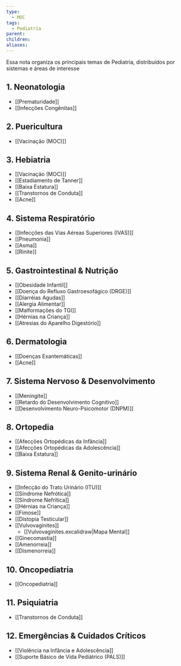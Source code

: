 ```yaml
---
type:
  - MOC
tags:
  - Pediatria
parent:
children:
aliases:
---
```

Essa nota organiza os principais temas de Pediatria, distribuídos por sistemas e áreas de interesse

## 1. Neonatologia
- [[Prematuridade]]
- [[Infecções Congênitas]]
## 2. Puericultura
- [[Vacinação (MOC)]]
## 3. Hebiatria
- [[Vacinação (MOC)]]
- [[Estadiamento de Tanner]]
- [[Baixa Estatura]]
- [[Transtornos de Conduta]]
- [[Acne]]
## 4. Sistema Respiratório
- [[Infecções das Vias Aéreas Superiores (IVAS)]]
- [[Pneumonia]]
- [[Asma]]
- [[Rinite]]
## 5. Gastrointestinal & Nutrição
- [[Obesidade Infantil]]
- [[Doença do Refluxo Gastroesofágico (DRGE)]]
- [[Diarréias Agudas]]
- [[Alergia Alimentar]]
- [[Malformações do TGI]]
- [[Hérnias na Criança]]
- [[Atresias do Aparelho Digestório]]
## 6. Dermatologia
- [[Doenças Exantemáticas]]
- [[Acne]]
## 7. Sistema Nervoso & Desenvolvimento
- [[Meningite]]
- [[Retardo do Desenvolvimento Cognitivo]]
- [[Desenvolvimento Neuro-Psicomotor (DNPM)]]
## 8. Ortopedia
- [[Afecções Ortopédicas da Infância]]
- [[Afecções Ortopédicas da Adolescência]]
- [[Baixa Estatura]]
## 9. Sistema Renal & Genito-urinário 
- [[Infecção do Trato Urinário (ITU)]]
- [[Síndrome Nefrótica]]
- [[Síndrome Nefrítica]] 
- [[Hérnias na Criança]]
- [[Fimose]]
- [[Distopia Testicular]]
- [[Vulvovaginites]] 
	- [[Vulvovaginites.excalidraw|Mapa Mental]]
- [[Ginecomastia]]
- [[Amenorreia]]
- [[Dismenorreia]]
## 10. Oncopediatria
- [[Oncopediatria]]
## 11. Psiquiatria
- [[Transtornos de Conduta]]
## 12. Emergências & Cuidados Críticos
- [[Violência na Infância e Adolescência]]
- [[Suporte Básico de Vida Pediátrico (PALS)]]


